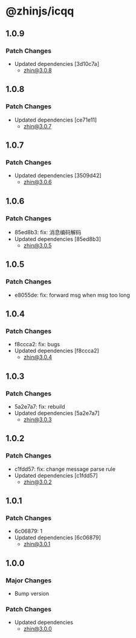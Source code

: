 # @zhinjs/icqq

## 1.0.9

### Patch Changes

- Updated dependencies [3d10c7a]
  - zhin@3.0.8

## 1.0.8

### Patch Changes

- Updated dependencies [ce71e11]
  - zhin@3.0.7

## 1.0.7

### Patch Changes

- Updated dependencies [3509d42]
  - zhin@3.0.6

## 1.0.6

### Patch Changes

- 85ed8b3: fix: 消息编码解码
- Updated dependencies [85ed8b3]
  - zhin@3.0.5

## 1.0.5

### Patch Changes

- e8055de: fix: forward msg when msg too long

## 1.0.4

### Patch Changes

- f8ccca2: fix: bugs
- Updated dependencies [f8ccca2]
  - zhin@3.0.4

## 1.0.3

### Patch Changes

- 5a2e7a7: fix: rebuild
- Updated dependencies [5a2e7a7]
  - zhin@3.0.3

## 1.0.2

### Patch Changes

- c1fdd57: fix: change message parse rule
- Updated dependencies [c1fdd57]
  - zhin@3.0.2

## 1.0.1

### Patch Changes

- 6c06879: 1
- Updated dependencies [6c06879]
  - zhin@3.0.1

## 1.0.0

### Major Changes

- Bump version

### Patch Changes

- Updated dependencies
  - zhin@3.0.0
